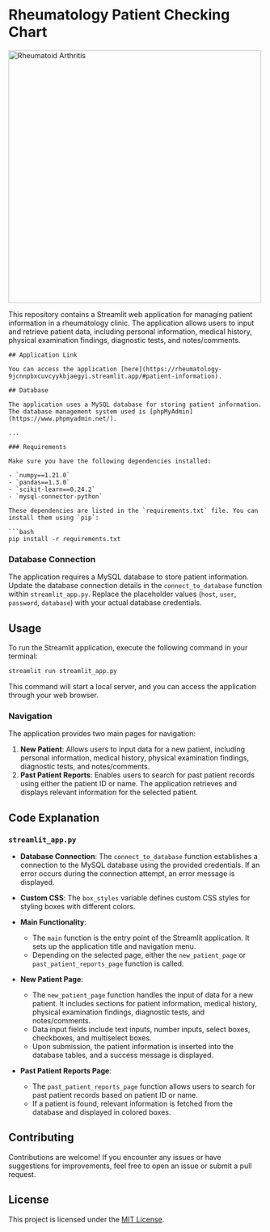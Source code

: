 # Rheumatology Patient Checking Chart

<img src="https://www.ama-assn.org/sites/ama-assn.org/files/styles/image_ratio_16_9/public/2023-08/2023-08-08-RHEUMATOID_Index-1170x780.jpg?itok=n0-mrzaV" alt="Rheumatoid Arthritis" width="500">

This repository contains a Streamlit web application for managing patient information in a rheumatology clinic. The application allows users to input and retrieve patient data, including personal information, medical history, physical examination findings, diagnostic tests, and notes/comments.

```
## Application Link

You can access the application [here](https://rheumatology-9jcnnpbxcuvcyykbjaegyi.streamlit.app/#patient-information).

## Database

The application uses a MySQL database for storing patient information. The database management system used is [phpMyAdmin](https://www.phpmyadmin.net/).

...

### Requirements

Make sure you have the following dependencies installed:

- `numpy==1.21.0`
- `pandas==1.3.0`
- `scikit-learn==0.24.2`
- `mysql-connector-python`

These dependencies are listed in the `requirements.txt` file. You can install them using `pip`:

```bash
pip install -r requirements.txt
```

### Database Connection

The application requires a MySQL database to store patient information. Update the database connection details in the `connect_to_database` function within `streamlit_app.py`. Replace the placeholder values (`host`, `user`, `password`, `database`) with your actual database credentials.

## Usage

To run the Streamlit application, execute the following command in your terminal:

```bash
streamlit run streamlit_app.py
```

This command will start a local server, and you can access the application through your web browser.

### Navigation

The application provides two main pages for navigation:

1. **New Patient**: Allows users to input data for a new patient, including personal information, medical history, physical examination findings, diagnostic tests, and notes/comments.
2. **Past Patient Reports**: Enables users to search for past patient records using either the patient ID or name. The application retrieves and displays relevant information for the selected patient.

## Code Explanation

### `streamlit_app.py`

- **Database Connection**: The `connect_to_database` function establishes a connection to the MySQL database using the provided credentials. If an error occurs during the connection attempt, an error message is displayed.

- **Custom CSS**: The `box_styles` variable defines custom CSS styles for styling boxes with different colors.

- **Main Functionality**:
  - The `main` function is the entry point of the Streamlit application. It sets up the application title and navigation menu.
  - Depending on the selected page, either the `new_patient_page` or `past_patient_reports_page` function is called.

- **New Patient Page**:
  - The `new_patient_page` function handles the input of data for a new patient. It includes sections for patient information, medical history, physical examination findings, diagnostic tests, and notes/comments.
  - Data input fields include text inputs, number inputs, select boxes, checkboxes, and multiselect boxes.
  - Upon submission, the patient information is inserted into the database tables, and a success message is displayed.

- **Past Patient Reports Page**:
  - The `past_patient_reports_page` function allows users to search for past patient records based on patient ID or name.
  - If a patient is found, relevant information is fetched from the database and displayed in colored boxes.

## Contributing

Contributions are welcome! If you encounter any issues or have suggestions for improvements, feel free to open an issue or submit a pull request.

## License

This project is licensed under the [MIT License](LICENSE).
